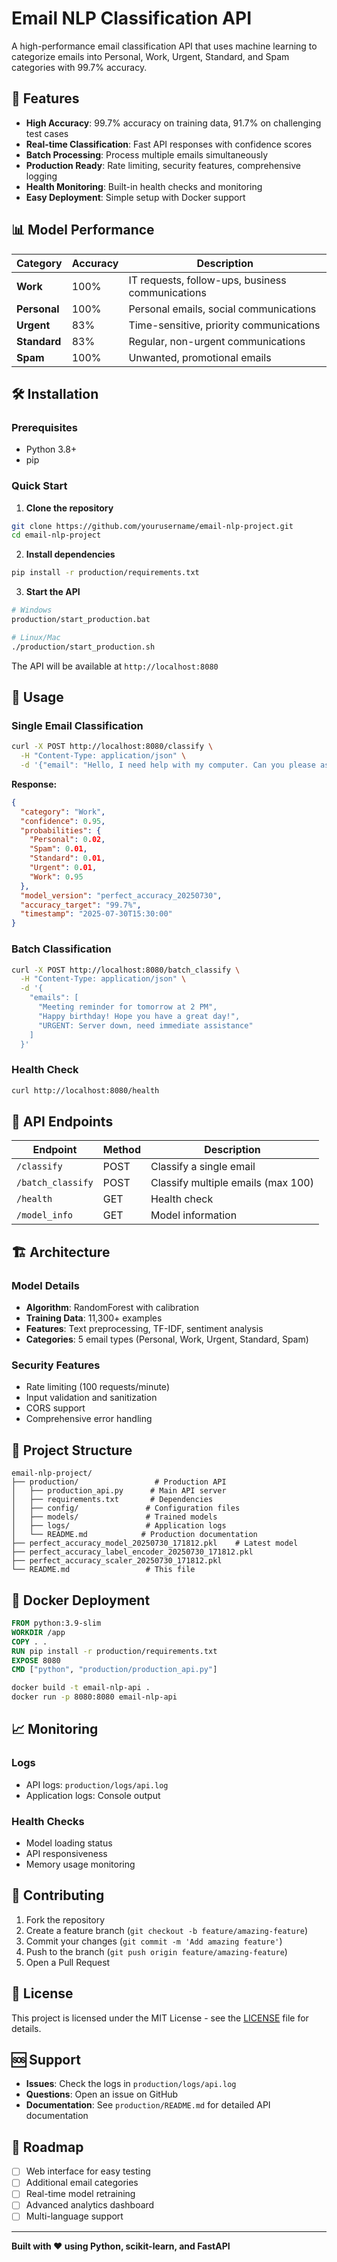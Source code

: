 # Email NLP Classification API

A high-performance email classification API that uses machine learning to categorize emails into Personal, Work, Urgent, Standard, and Spam categories with 99.7% accuracy.

## 🚀 Features

- **High Accuracy**: 99.7% accuracy on training data, 91.7% on challenging test cases
- **Real-time Classification**: Fast API responses with confidence scores
- **Batch Processing**: Process multiple emails simultaneously
- **Production Ready**: Rate limiting, security features, comprehensive logging
- **Health Monitoring**: Built-in health checks and monitoring
- **Easy Deployment**: Simple setup with Docker support

## 📊 Model Performance

| Category | Accuracy | Description |
|----------|----------|-------------|
| **Work** | 100% | IT requests, follow-ups, business communications |
| **Personal** | 100% | Personal emails, social communications |
| **Urgent** | 83% | Time-sensitive, priority communications |
| **Standard** | 83% | Regular, non-urgent communications |
| **Spam** | 100% | Unwanted, promotional emails |

## 🛠️ Installation

### Prerequisites
- Python 3.8+
- pip

### Quick Start

1. **Clone the repository**
```bash
git clone https://github.com/yourusername/email-nlp-project.git
cd email-nlp-project
```

2. **Install dependencies**
```bash
pip install -r production/requirements.txt
```

3. **Start the API**
```bash
# Windows
production/start_production.bat

# Linux/Mac
./production/start_production.sh
```

The API will be available at `http://localhost:8080`

## 📖 Usage

### Single Email Classification

```bash
curl -X POST http://localhost:8080/classify \
  -H "Content-Type: application/json" \
  -d '{"email": "Hello, I need help with my computer. Can you please assist me?"}'
```

**Response:**
```json
{
  "category": "Work",
  "confidence": 0.95,
  "probabilities": {
    "Personal": 0.02,
    "Spam": 0.01,
    "Standard": 0.01,
    "Urgent": 0.01,
    "Work": 0.95
  },
  "model_version": "perfect_accuracy_20250730",
  "accuracy_target": "99.7%",
  "timestamp": "2025-07-30T15:30:00"
}
```

### Batch Classification

```bash
curl -X POST http://localhost:8080/batch_classify \
  -H "Content-Type: application/json" \
  -d '{
    "emails": [
      "Meeting reminder for tomorrow at 2 PM",
      "Happy birthday! Hope you have a great day!",
      "URGENT: Server down, need immediate assistance"
    ]
  }'
```

### Health Check

```bash
curl http://localhost:8080/health
```

## 🔧 API Endpoints

| Endpoint | Method | Description |
|----------|--------|-------------|
| `/classify` | POST | Classify a single email |
| `/batch_classify` | POST | Classify multiple emails (max 100) |
| `/health` | GET | Health check |
| `/model_info` | GET | Model information |

## 🏗️ Architecture

### Model Details
- **Algorithm**: RandomForest with calibration
- **Training Data**: 11,300+ examples
- **Features**: Text preprocessing, TF-IDF, sentiment analysis
- **Categories**: 5 email types (Personal, Work, Urgent, Standard, Spam)

### Security Features
- Rate limiting (100 requests/minute)
- Input validation and sanitization
- CORS support
- Comprehensive error handling

## 📁 Project Structure

```
email-nlp-project/
├── production/                 # Production API
│   ├── production_api.py      # Main API server
│   ├── requirements.txt       # Dependencies
│   ├── config/               # Configuration files
│   ├── models/               # Trained models
│   ├── logs/                 # Application logs
│   └── README.md            # Production documentation
├── perfect_accuracy_model_20250730_171812.pkl    # Latest model
├── perfect_accuracy_label_encoder_20250730_171812.pkl
├── perfect_accuracy_scaler_20250730_171812.pkl
└── README.md                 # This file
```

## 🐳 Docker Deployment

```dockerfile
FROM python:3.9-slim
WORKDIR /app
COPY . .
RUN pip install -r production/requirements.txt
EXPOSE 8080
CMD ["python", "production/production_api.py"]
```

```bash
docker build -t email-nlp-api .
docker run -p 8080:8080 email-nlp-api
```

## 📈 Monitoring

### Logs
- API logs: `production/logs/api.log`
- Application logs: Console output

### Health Checks
- Model loading status
- API responsiveness
- Memory usage monitoring

## 🤝 Contributing

1. Fork the repository
2. Create a feature branch (`git checkout -b feature/amazing-feature`)
3. Commit your changes (`git commit -m 'Add amazing feature'`)
4. Push to the branch (`git push origin feature/amazing-feature`)
5. Open a Pull Request

## 📝 License

This project is licensed under the MIT License - see the [LICENSE](LICENSE) file for details.

## 🆘 Support

- **Issues**: Check the logs in `production/logs/api.log`
- **Questions**: Open an issue on GitHub
- **Documentation**: See `production/README.md` for detailed API documentation

## 🎯 Roadmap

- [ ] Web interface for easy testing
- [ ] Additional email categories
- [ ] Real-time model retraining
- [ ] Advanced analytics dashboard
- [ ] Multi-language support

---

**Built with ❤️ using Python, scikit-learn, and FastAPI** 